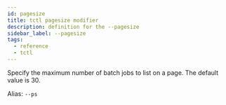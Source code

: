 ```yaml
---
id: pagesize
title: tctl pagesize modifier
description: definition for the --pagesize
sidebar_label: --pagesize
tags:
  - reference
  - tctl
---
```


Specify the maximum number of batch jobs to list on a page. The default value is 30.

Alias: `--ps`
